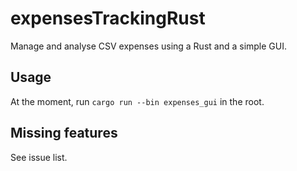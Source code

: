 # expensesTrackingRust

Manage and analyse CSV expenses using a Rust and a simple GUI.

## Usage

At the moment, run `cargo run --bin expenses_gui` in the root.

## Missing features

See issue list.
